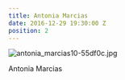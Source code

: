 ```yaml
---
title: Antonia Marcias
date: 2016-12-29 19:30:00 Z
position: 2
---
```


![antonia_marcias10-55df0c.jpg](/uploads/antonia_marcias10-55df0c.jpg)

Antonia Marcias